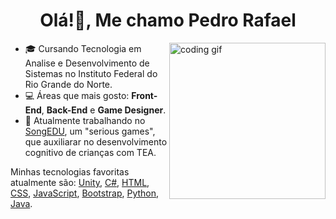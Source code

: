 <h1 align="center">Olá!👋, Me chamo Pedro Rafael</h1>
<img align="right" src="https://media.giphy.com/media/PiQejEf31116URju4V/giphy.gif" alt="coding gif" width="250">

- 🎓 Cursando Tecnologia em Analise e Desenvolvimento de Sistemas no Instituto Federal do Rio Grande do Norte.
- 💻 Áreas que mais gosto: **Front-End**, **Back-End** e **Game Designer**.
- 🚀 Atualmente trabalhando no [SongEDU](https://github.com/orafa81/Project_SongEdu.git), um "serious games", que auxiliarar no desenvolvimento cognitivo de crianças com TEA.
  
Minhas tecnologias favoritas atualmente são: [Unity](https://unity.com/pt), [C#](https://learn.microsoft.com/pt-br/dotnet/csharp/tour-of-csharp/), [HTML](https://developer.mozilla.org/pt-BR/docs/Web/HTML), [CSS](https://developer.mozilla.org/pt-BR/docs/Web/CSS), [JavaScript](https://developer.mozilla.org/pt-BR/docs/Web/JavaScript), [Bootstrap](https://getbootstrap.com/), [Python](https://www.python.org/), [Java](https://www.oracle.com/br/java/technologies/downloads/).

<!--<h3 align="center">Conecte-se comigo!</h3>
<p align="center">
<a href="www.linkedin.com/in/rafael-araujo81" target="blank"><img align="center" src="https://raw.githubusercontent.com/rahuldkjain/github-profile-readme-generator/master/src/images/icons/Social/linked-in-alt.svg" alt="ixahmedxi" height="30" width="40" /></a>
<a href="https://instagram.com/ix.ahmed.xi" target="blank"><img align="center" src="https://raw.githubusercontent.com/rahuldkjain/github-profile-readme-generator/master/src/images/icons/Social/instagram.svg" alt="ixahmedxi" height="30" width="40" /></a>
<a href="https://medium.com/@ixahmedxi" target="blank"><img align="center" src="https://raw.githubusercontent.com/rahuldkjain/github-profile-readme-generator/master/src/images/icons/Social/medium.svg" alt="ixahmedxi" height="30" width="40" /></a>
</p>-->
